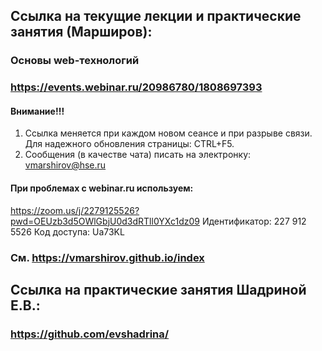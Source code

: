 
## Ссылка на текущие лекции и практические занятия (Марширов): 
### Основы web-технологий
### https://events.webinar.ru/20986780/1808697393

#### Внимание!!! 
 1. Ссылка меняется при каждом новом сеансе и при разрыве связи. Для надежного обновления страницы: CTRL+F5.
 2. Сообщения (в качестве чата) писать на электронку: vmarshirov@hse.ru

####  При проблемах с  webinar.ru используем:
https://zoom.us/j/2279125526?pwd=OEUzb3d5OWlGbjU0d3dRTll0YXc1dz09
Идентификатор: 227 912 5526 Код доступа: Ua73KL

### См.  https://vmarshirov.github.io/index




## Ссылка на практические занятия Шадриной Е.В.: 
### https://github.com/evshadrina/
